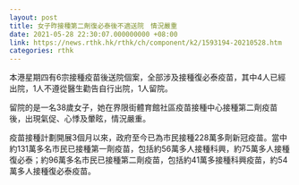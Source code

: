 ```yaml
---
layout: post
title: 女子昨接種第二劑復必泰後不適送院　情況嚴重
date: 2021-05-28 22:30:07.000000000 +08:00
link: https://news.rthk.hk/rthk/ch/component/k2/1593194-20210528.htm
categories: rthk
---
```


本港星期四有6宗接種疫苗後送院個案，全部涉及接種復必泰疫苗，其中4人已經出院，1人不遵從醫生勸告自行出院，1人留院。

留院的是一名38歲女子，她在界限街體育館社區疫苗接種中心接種第二劑疫苗後，出現氣促、心悸及暈眩，情況嚴重。

疫苗接種計劃開展3個月以來，政府至今已為市民接種228萬多劑新冠疫苗。當中約131萬多名市民已接種第一劑疫苗，包括約56萬多人接種科興，約75萬多人接種復必泰；約96萬多名市民已接種第二劑疫苗，包括約41萬多接種科興疫苗，約54萬多人接種復必泰疫苗。

